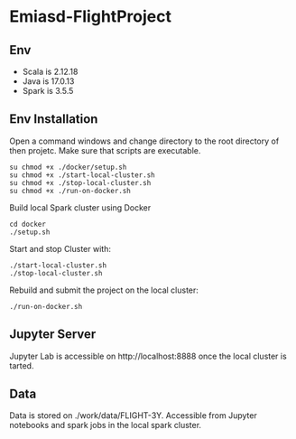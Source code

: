# Emiasd-FlightProject

## Env
- Scala is 2.12.18
- Java is 17.0.13
- Spark is 3.5.5

## Env Installation

Open a command windows and change directory to the root directory of then projetc.
Make sure that scripts are executable. 
```
su chmod +x ./docker/setup.sh
su chmod +x ./start-local-cluster.sh
su chmod +x ./stop-local-cluster.sh
su chmod +x ./run-on-docker.sh
```

Build local Spark cluster using Docker
```
cd docker
./setup.sh
```

Start and stop Cluster with:
```
./start-local-cluster.sh
./stop-local-cluster.sh
```

Rebuild and submit the project on the local cluster:
```
./run-on-docker.sh
```

## Jupyter Server
Jupyter Lab is accessible on http://localhost:8888 once the local cluster is tarted.

## Data 
Data is stored on ./work/data/FLIGHT-3Y. Accessible from Jupyter notebooks and spark jobs in the local spark cluster.

